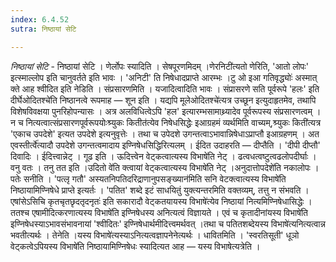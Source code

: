 ```yaml
---
index: 6.4.52
sutra: निष्ठायां सेटि

---
```

_निष्ठायां सेटि_ - निष्ठायां सेटि । णेर्लोपः स्यादिति । सेषपूरणमिदम् ।णेरनिटी॑त्यतो णेरिति, 'आतो लोपः' इत्स्माल्लोप इति चानुवर्तते इति भावः । 'अनिटी' ति निषेधादप्राप्ते आरम्भः ।टु ओ इआ गतिवृद्ध्योः॑ अस्मात् क्ते आह श्वीदित इति नेडिति । संप्रसारणमिति । यजादित्वादिति भावः । संप्रासरणे सति पूर्वरूपे 'हलः' इति दीर्घेओदितश्चे॑ति निष्ठानत्वे रूपमाह — शून इति । यद्यपि मूलेओदितश्चे॑त्यत्र उच्छून इत्युदाहृतमेव, तथापि विशेषविवक्षया पुनरिहोपन्यासः । अत्र अलविधित्वेऽपि 'हल' इत्यारम्भसामाथ्र्यादेव पूर्वरूपस्य संप्रसारणत्वम् । न च नित्यत्वात्संप्रसारणपूर्वरूपयोःश्र्युकः कितीत॑त्येव निषेधसिद्धेः इआग्रहमं व्यर्थमिति वाच्यम्,श्र्युकः किती॑त्यत्र 'एकाच उपदेशे' इत्यत उपदेशे इत्यनुवृत्तेः । तथा च उपेदशे उगन्तत्वाऽभावान्निषेधाऽप्राप्तौ इआग्रहणम् । अत एवस्तीर्त्वे॑त्यादौ उपदेशे उगन्तत्वमादाय इण्निषेधसिद्धिरित्यलम् । ईदित उदाहरति —  दीप्तैति । 'दीपी दीप्तौ' दिवादिः । ईदित्त्वान्नेट् । गूढ इति । ऊदित्त्वेन वेट्कत्वात्यस्य विभाषे॑ति नेट् । ढत्वधत्वष्टुत्वढलोपदीर्घाः । वनु वतः । तनु तत इति ।उदितो वे॑ति क्त्वायां वेट्कत्वात्यस्य विभाषे॑ति नेट् ।अनुदात्तोपदेशे॑ति नकालोपः । पतेः सनीति । 'पत्लृ गतौ' अस्यतनिपतिदरिद्राणानुपसङ्ख्यान॑मिति सनि वेटक्त्वात्यस्य विभाषे॑ति निष्ठायामिण्निषेधे प्राप्ते इत्यर्तः । 'पतित' शब्दे इटं साधयितुं युक्त्यन्तरमिति वक्तव्यम्, तत्तु न संभवति । एषांसेऽसिचि कृतचृतछृदतृदनृतः॑ इति सकारादौ वेट्कतयायस्य विभाषे॑त्येव निष्ठायां नित्यमिण्निषेधासिद्धेः । ततश्च एषामीदित्करणात्यस्य विभाषे॑ति इण्निषेधस्य अनित्यत्वं विज्ञायते । एवं च कृतादीनांयस्य विभाषे॑ति इण्निषेधस्याऽभावसंभावनायां 'श्वीदितः' इण्निषेधार्थमीदित्त्वमर्थवत् ।तथा च पतितशब्देयस्य विभाषे॑त्यनित्यत्वान्न भवतीत्यर्थः । तेनेति ।यस्य विभाषे॑त्यस्याऽनित्यत्वज्ञापनेनेत्यर्थः । धावितमिति । 'स्वरतिसूती' धूञो वेट्कत्वेऽपियस्य विभाषे॑ति निष्ठायामिण्निषेधः स्यादित्यत आह —  यस्य विभाषेत्यत्रेति ।